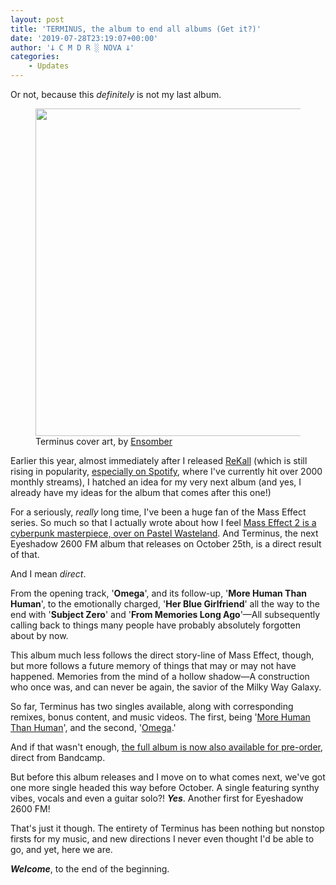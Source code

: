 ```yaml
---
layout: post
title: 'TERMINUS, the album to end all albums (Get it?)'
date: '2019-07-28T23:19:07+00:00'
author: '𐕣 C M D R ░ NOVA 𐕣'
categories:
    - Updates
---
```


<!-- wp:paragraph -->
<p>Or not, because this <em>definitely</em> is not my last album.</p>
<!-- /wp:paragraph -->

<!-- wp:image {"align":"center","id":85,"width":524,"height":524,"sizeSlug":"large"} -->
<div class="wp-block-image"><figure class="aligncenter size-large is-resized"><img src="/img/posts/terminus/terminus-eyeshadow.png" alt="" class="wp-image-85" width="524" height="524" /><figcaption>Terminus cover art, by <a href="https://twitter.com/ensomber" target="_blank" rel="noreferrer noopener" aria-label="Ensomber (opens in a new tab)">Ensomber</a></figcaption></figure></div>
<!-- /wp:image -->

<!-- wp:paragraph -->
<p>Earlier this year, almost immediately after I released <a rel="noreferrer noopener" aria-label="ReKall (opens in a new tab)" href="https://eyeshadow2600fm.bandcamp.com/album/rekall" target="_blank">ReKall</a> (which is still rising in popularity, <a rel="noreferrer noopener" aria-label="especially on Spotify  (opens in a new tab)" href="https://open.spotify.com/album/5xHPLsmqW46M91z04BKvYq" target="_blank">especially on Spotify</a>, where I've currently hit over 2000 monthly streams), I hatched an idea for my very next album (and yes, I already have my ideas for the album that comes after this one!)</p>
<!-- /wp:paragraph -->

<!-- wp:paragraph -->
<p>For a seriously, <em>really </em>long time, I've been a huge fan of the Mass Effect series. So much so that I actually wrote about how I feel <a rel="noreferrer noopener" aria-label="Mass Effect 2 is a Cyberpunk masterpiece over on Pastel Wasteland (opens in a new tab)" href="http://pastelwasteland.com/showcase/mass-effect-2-cyberpunk-masterpiece/" target="_blank">Mass Effect 2 is a cyberpunk masterpiece, over on Pastel Wasteland</a>. And Terminus, the next Eyeshadow 2600 FM album that releases on October 25th, is a direct result of that.</p>
<!-- /wp:paragraph -->

<!-- wp:paragraph -->
<p>And I mean <em>direct</em>.</p>
<!-- /wp:paragraph -->

<!-- wp:paragraph -->
<p>From the opening track, '<strong>Omega</strong>', and its follow-up, '<strong>More Human Than Human</strong>', to the emotionally charged, '<strong>Her Blue Girlfriend</strong>' all the way to the end with '<strong>Subject Zero</strong>' and '<strong>From Memories Long Ago</strong>'—All subsequently calling back to things many people have probably absolutely forgotten about by now.</p>
<!-- /wp:paragraph -->

<!-- wp:paragraph -->
<p>This album much less follows the direct story-line of Mass Effect, though, but more follows a future memory of things that may or may not have happened. Memories from the mind of a hollow shadow—A construction who once was, and can never be again, the savior of the Milky Way Galaxy.</p>
<!-- /wp:paragraph -->

<!-- wp:paragraph -->
<p>So far, Terminus has two singles available, along with corresponding remixes, bonus content, and music videos. The first, being '<a rel="noreferrer noopener" aria-label="More Human Than Human (opens in a new tab)" href="https://eyeshadow2600fm.bandcamp.com/album/more-human-than-human" target="_blank">More Human Than Human</a>', and the second, '<a rel="noreferrer noopener" aria-label="Omega (opens in a new tab)" href="https://eyeshadow2600fm.bandcamp.com/album/omega" target="_blank">Omega</a>.'</p>
<!-- /wp:paragraph -->

<!-- wp:paragraph -->
<p>And if that wasn't enough, <a rel="noreferrer noopener" aria-label="the full album is now also available for pre-order (opens in a new tab)" href="https://eyeshadow2600fm.bandcamp.com/album/terminus-2" target="_blank">the full album is now also available for pre-order</a>, direct from Bandcamp.</p>
<!-- /wp:paragraph -->

<!-- wp:paragraph -->
<p>But before this album releases and I move on to what comes next, we've got one more single headed this way before October. A single featuring synthy vibes, vocals and even a guitar solo?! <strong><em>Yes</em></strong>. Another first for Eyeshadow 2600 FM!</p>
<!-- /wp:paragraph -->

<!-- wp:paragraph -->
<p>That's just it though. The entirety of Terminus has been nothing but nonstop firsts for my music, and new directions I never even thought I'd be able to go, and yet, here we are.</p>
<!-- /wp:paragraph -->

<!-- wp:paragraph -->
<p><strong><em>Welcome</em></strong>, to the end of the beginning.</p>
<!-- /wp:paragraph -->